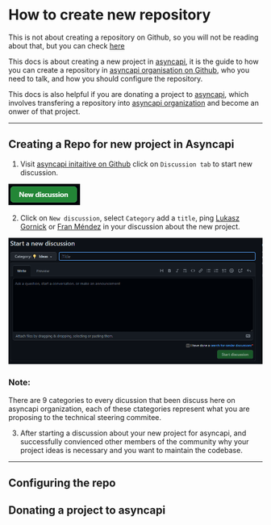 # How to create new repository

This is  not about creating a repository on Github, so you will not be reading about that, but you can check [here](https://docs.github.com/en/get-started/quickstart/create-a-repo)

This docs is about creating a new project in [asyncapi](https://www.asyncapi.com/), it is the guide to how you can create a repository in [asyncapi organisation on Github](https://github.com/asyncapi), who you need to talk, and how you should configure the repository.

This docs is also helpful if you are donating a project to [asyncapi](https://www.asyncapi.com/), which involves transfering a repository into [asyncapi organization](https://github.com/asyncapi) and become an onwer of that project.

-----------------------------
## Creating a Repo for new project in Asyncapi

1. Visit [asyncapi initaitive on Github](https://github.com/asyncapi) click on `Discussion tab` to start new discussion.

![alt text](../assets/image-for-docs/discussion.PNG "New Disccusion on Github")

2. Click on `New discussion`, select `Category` add a `title`, ping [Lukasz Gornick](https://github.com/derberg) or [Fran Méndez](https://github.com/fmvilas) in your discussion about the new project.


![alt text](../assets/image-for-docs/Github-discussion.jpg "Start a new discussion")

### Note: 
There are 9 categories to every dicussion that been discuss here on asyncapi organization, each of these ctategories represent what you are proposing to the technical steering commitee.

3. After starting a discussion about your new project for asyncapi, and successfully convienced other members of the community why your project ideas is necessary and you want to maintain the codebase.





-----------------------------



## Configuring the repo

## Donating a project to asyncapi
